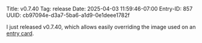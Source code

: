 Title: v0.7.40
Tag: release
Date: 2025-04-03 11:59:46-07:00
Entry-ID: 857
UUID: cb97094e-d3a7-5ba6-a1d9-0e1deee1782f

I just released v0.7.40, which allows easily overriding the image used on an [entry card](115#card).
